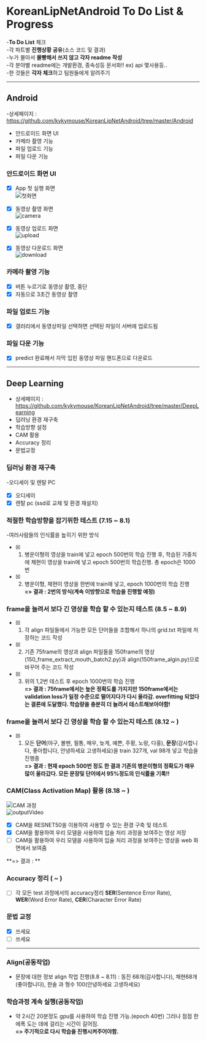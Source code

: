 # KoreanLipNetAndroid To Do List & Progress 
-**To Do List** 체크  
-각 파트별 **진행상황 공유**(소스 코드 및 결과)  
-누가 몰아서 **몰빵해서 쓰지 않고 각자 readme 작성**  
-각 분야별 readme에는 개발환경, 종속성등 문서화!! ex) api 몇사용등..  
-한 것들은 **각자 체크**하고 팀원들에게 알려주기

<hr>

## Android
-상세페이지 : https://github.com/kykymouse/KoreanLipNetAndroid/tree/master/Android  
- 안드로이드 화면 UI
- 카메라 촬영 기능
- 파일 업로드 기능
- 파일 다운 기능

### 안드로이드 화면 UI
- [x] App 첫 실행 화면  
![첫화면](https://user-images.githubusercontent.com/32935365/65888266-326eab00-e3da-11e9-8e2c-78791b5aa009.jpg)

- [x] 동영상 촬영 화면  
![camera](https://user-images.githubusercontent.com/32935365/65888405-6f3aa200-e3da-11e9-8a73-b16c585abec9.jpg)

- [x] 동영상 업로드 화면  
![upload](https://user-images.githubusercontent.com/32935365/65888424-7497ec80-e3da-11e9-979d-210199c1364f.jpg)

- [x] 동영상 다운로드 화면  
![download](https://user-images.githubusercontent.com/32935365/65888435-7b266400-e3da-11e9-8d6d-a8069151b0cc.jpg)


### 카메라 촬영 기능
  - [x] 버튼 누르기로 동영상 촬영, 중단
  - [x] 자동으로 3초간 동영상 촬영

### 파일 업로드 기능
  - [x] 갤러리에서 동영상파일 선택하면 선택된 파일이 서버에 업로드됨

### 파일 다운 기능
  - [x] predict 완료해서 자막 입힌 동영상 파일 핸드폰으로 다운로드
  
<hr>


## Deep Learning
- 상세페이지 : https://github.com/kykymouse/KoreanLipNetAndroid/tree/master/DeepLearning  
- 딥러닝 환경 재구축  
- 학습방향 설정
- CAM 활용
- Accuracy 정리
- 문법교정

### 딥러닝 환경 재구축
-오디세이 및 렌탈 PC
  - [x] 오디세이
  - [x] 렌탈 pc (ssd로 교체 및 환경 재설치)

### **적절한 학습방향을 잡기위한 테스트** (7.15 ~ 8.1)
-여러사람들의 인식률을 높히기 위한 방식
  - [x] 1. 병운이형의 영상을 train에 넣고 epoch 500번의 학습 진행 후, 학습된 가중치에 채현이 영상을 train에 넣고 epoch 500번의 학습진행. 총 epoch은 1000번
  - [x] 2. 병운이형, 채현이 영상을 한번에 train에 넣고, epoch 1000번의 학습 진행  
**=> 결과 : 2번의 방식(계속 이방향으로 학습을 진행할 예정)**  

### **frame을 늘려서 보다 긴 영상을 학습 할 수 있는지 테스트** (8.5 ~ 8.9)
  - [x] 1. 각 align 파일들에서 가능한 모든 단어들을 조합해서 하나의 grid.txt 파일에 저장하는 코드 작성
  - [x] 2. 기존 75frame의 영상과 align 파일들을 150frame의 영상(150_frame_extract_mouth_batch2.py)과 align(150frame_algin.py)으로 바꾸어 주는 코드 작성
  - [x] 3. 위의 1,2번 테스트 후 epoch 1000번의 학습 진행  
**=> 결과 : 75frame에서는 높은 정확도를 가지지만 150frame에서는 validation loss가 일정 수준으로 떨어지다가 다시 올라감. overfitting 되었다는 결론에 도달했다. 학습량을 충분히 더 늘려서 테스트해보아야함!**    

### **frame을 늘려서 보다 긴 영상을 학습 할 수 있는지 테스트** (8.12 ~ )
  - [x] 1. 모든 **단어**(야구, 볼펜, 필통, 매우, 늦게, 예쁜, 주황, 노랑, 다홍), **문장**(감사합니다, 좋아합니다, 안녕하세요 고생하세요)을 train 327개, val 98개 넣고 학습을 진행중  
**=> 결과 : 현재 epoch 500번 정도 한 결과 기존의 병운이형의 정확도가 매우 많이 올라갔다. 모든 문장및 단어에서 95%정도의 인식률을 기록!!**

### **CAM(Class Activation Map) 활용** (8.18 ~ )
  ![CAM 과정](https://user-images.githubusercontent.com/32935365/63221598-76b13d80-c1d6-11e9-9ef4-5c6508f0bfd9.png)   
  ![outputVideo](https://user-images.githubusercontent.com/32935365/63223313-3b226d80-c1ee-11e9-8d20-096909e73cdc.gif)
  - [x] CAM을 RESNET50을 이용하여 사용할 수 있는 환경 구축 및 테스트
  - [x] CAM을 활용하여 우리 모델을 사용하여 입술 처리 과정을 보여주는 영상 저장
  - [ ] CAM을 활용하여 우리 모델을 사용하여 입술 처리 과정을 보여주는 영상을 web 화면에서 보여줌

**=> 결과 : **

### **Accuracy 정리** ( ~ )
  - [ ] 각 모든 test 과정에서의 accuracy정리 **SER**(Sentence Error Rate), **WER**(Word Error Rate), **CER**(Character Error Rate)


### **문법 교정**
  - [x] 쓰세요
  - [ ] 쓰세요
  
<hr>
  
### Align(공동작업)
- 문장에 대한 정보 align 작업 진행(8.8 ~ 8.11) : 동진 68개(감사합니다), 채현68개(좋아합니다), 한솔 과 형수 100(안녕하세요 고생하세요)

### 학습과정 계속 실행(공동작업)
- 약 2시간 20분정도 gpu를 사용하여 학습 진행 가능.(epoch 40번) 그러나 점점 한 에폭 도는 데에 걸리는 시간이 길어짐.  
   **=> 주기적으로 다시 학습을 진행시켜주어야함.**

